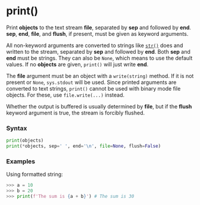 # print()

Print **objects** to the text stream **file**, separated by **sep** and followed by **end**. **sep**, **end**, **file**, and **flush**, if present, must be given as keyword arguments.

All non-keyword arguments are converted to strings like [`str()`](/built-in-functions/str.md) does and written to the stream, separated by **sep** and followed by **end**. Both **sep** and **end** must be strings. They can also be `None`, which means to use the default values. If no **objects** are given, `print()` will just write **end**.

The **file** argument must be an object with a `write(string)` method. If it is not present or `None`, `sys.stdout` will be used. Since printed arguments are converted to text strings, `print()` cannot be used with binary mode file objects. For these, use `file.write(...)` instead.

Whether the output is buffered is usually determined by **file**, but if the **flush** keyword argument is true, the stream is forcibly flushed.

### Syntax

```python
print(objects)
print(*objects, sep=' ', end='\n', file=None, flush=False)
```

### Examples

Using formatted string:

```python
>>> a = 10
>>> b = 20
>>> print(f'The sum is {a + b}') # The sum is 30
```